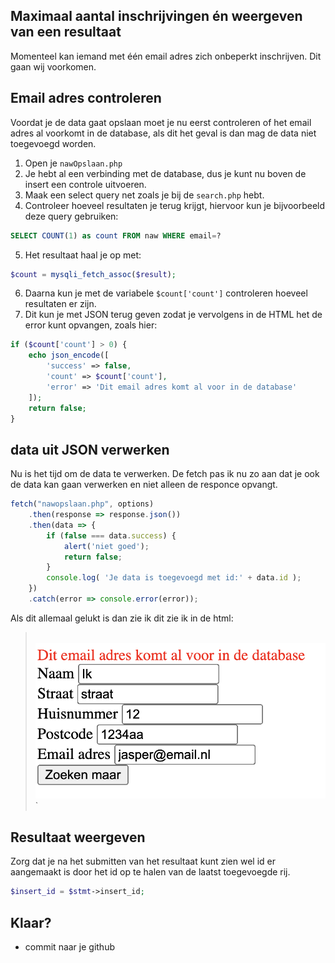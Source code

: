 ## Maximaal aantal inschrijvingen én weergeven van een resultaat

Momenteel kan iemand met één email adres zich onbeperkt inschrijven. Dit gaan wij voorkomen.


## Email adres controleren
Voordat je de data gaat opslaan moet je nu eerst controleren of het email adres al voorkomt in de database, als dit het geval is dan mag de data niet toegevoegd worden.
1. Open je `nawOpslaan.php`
2. Je hebt al een verbinding met de database, dus je kunt nu boven de insert een controle uitvoeren. 
3. Maak een select query net zoals je bij de `search.php` hebt. 
4. Controleer hoeveel resultaten je terug krijgt, hiervoor kun je bijvoorbeeld deze query gebruiken:
```sql
SELECT COUNT(1) as count FROM naw WHERE email=?
```
5. Het resultaat haal je op met:
```php
$count = mysqli_fetch_assoc($result);
```
6. Daarna kun je met de variabele `$count['count']` controleren hoeveel resultaten er zijn.
7. Dit kun je met JSON terug geven zodat je vervolgens in de HTML het de error kunt opvangen, zoals hier:
```php
if ($count['count'] > 0) {
    echo json_encode([
        'success' => false,
        'count' => $count['count'],
        'error' => 'Dit email adres komt al voor in de database'
    ]);
    return false;
}
```

## data uit JSON verwerken
Nu is het tijd om de data te verwerken. De fetch pas ik nu zo aan dat je ook de data kan gaan verwerken en niet alleen de responce opvangt.
```javascript
fetch("nawopslaan.php", options)
    .then(response => response.json())
    .then(data => {
        if (false === data.success) {
            alert('niet goed');
            return false;
        }
        console.log( 'Je data is toegevoegd met id:' + data.id );
    })
    .catch(error => console.error(error));
```

Als dit allemaal gelukt is dan zie ik dit zie ik in de html:
 > </br>![](img/dubbele_email.png)`


## Resultaat weergeven
Zorg dat je na het submitten van het resultaat kunt zien wel id er aangemaakt is door het id op te halen van de laatst toegevoegde rij.
```php
$insert_id = $stmt->insert_id;
```

 ## Klaar?
- commit naar je github
